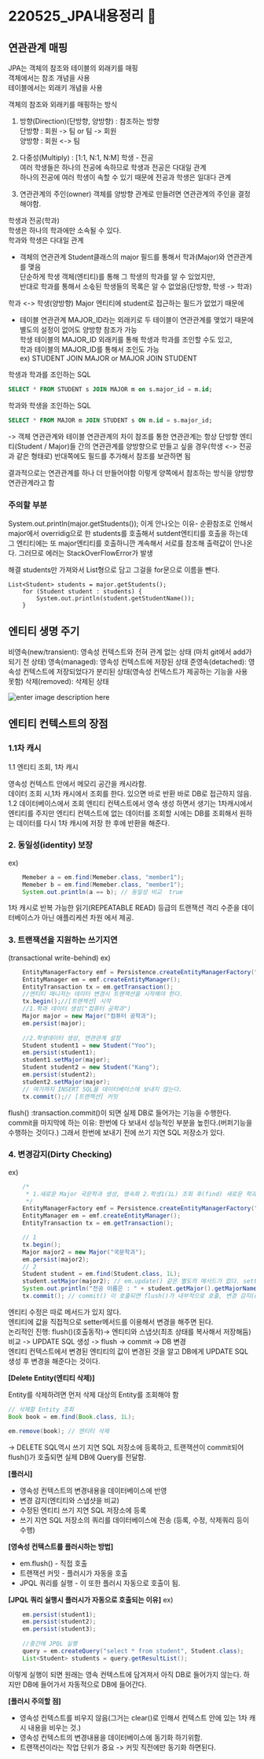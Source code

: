﻿# 220525_JPA내용정리 :memo:

## 연관관계 매핑

JPA는 객체의 참조와 테이블의 외래키를 매핑   
객체에서는 참조 개념을 사용   
테이블에서는 외래키 개념을 사용   

객체의 참조와 외래키를 매핑하는 방식   
1. 방향(Direction)(단방향, 양방향) : 참조하는 방향   
단방향 : 회원 -> 팀 or 팀 -> 회원   
양방향 : 회원 <-> 팀   

2. 다중성(Multiply) : [1:1, N:1, N:M]
학생 - 전공   
여러 학생들은 하나의 전공에 속하므로 학생과 전공은 다대일 관계   
하나의 전공에 여러 학생이 속할 수 있기 때문에 전공과 학생은 일대다 관계   

3. 연관관계의 주인(owner)
객체를 양방향 관계로 만들려면 연관관계의 주인을 결정해야함.

학생과 전공(학과)   
학생은 하나의 학과에만 소속될 수 있다.   
학과와 학생은 다대일 관계   

- 객체의 연관관계
Student클래스의 major 필드를 통해서 학과(Major)와 연관관계를 맺음   
단순하게 학생 객체(엔티티)를 통해 그 학생의 학과를 알 수 있었지만,   
반대로 학과를 통해서 소솏된 학생들의 목록은 알 수 없었음(단방향, 학생 -> 학과)   

학과 <-> 학생(양방향)
Major 엔티티에 student로 접근하는 필드가 없었기 때문에   

- 테이블 연관관계
MAJOR_ID라는 외래키로 두 테이블이 연관관계를 맺었기 때문에   
별도의 설정이 없어도 양방향 참조가 가능   
학생 테이블의 MAJOR_ID 외래키를 통해 학생과 학과를 조인할 수도 있고,   
학과 테이블의 MAJOR_ID를 통해서 조인도 가능   
ex) STUDENT JOIN MAJOR or MAJOR JOIN STUDENT

학생과 학과를 조인하는 SQL
```sql
SELECT * FROM STUDENT s JOIN MAJOR m on s.major_id = m.id;
```
학과와 학생을 조인하는 SQL   
```sql
SELECT * FROM MAJOR m JOIN STUDENT s ON m.id = s.major_id;
```

-> 객체 연관관계와 테이블 연관관계의 차이
참조를 통한 연관관계는 항상 단방향
엔티티(Student / Major)들 간의 연관관계를 양방향으로 만들고 싶을 경우(학생 <-> 전공과 같은 형태로)
반대쪽에도 필드를 추가해서 참조를 보관하면 됨

결과적으로는 연관관계를 하나 더 만들어야함
이렇게 양쪽에서 참조하는 방식을 양방향 연관관계라고 함

### 주의할 부분
System.out.println(major.getStudents());
이게 안나오는 이유- 순환참조로 인해서 major에서 overridig으로 한 students를 호출해서 sutdent엔티티를 호출을 하는데 그 엔티티에는 또 major엔티티를 호출하니깐 계속해서 서로를 참조해 출력값이 안나온다.
그러므로 에러는 StackOverFlowError가 발생

해결 students만 가져와서 List형으로 담고 그걸을 for문으로 이름을 뺀다.

	List<Student> students = major.getStudents();
		for (Student student : students) {
			System.out.println(student.getStudentName());
		}
		
		
## 엔티티 생명 주기 
비영속(new/transient): 영속성 컨텍스트와 전혀 관계 없는 상태 (마치 git에서 add가 되기 전 상태)
영속(managed): 영속성 컨텍스트에 저장된 상태
준영속(detached): 영속성 컨텍스트에 저장되었다가 분리된 상태(영속성 컨텍스트가 제공하는 기능을 사용 못함)
삭제(removed): 삭제된 상태   

![enter image description here](https://blog.kakaocdn.net/dn/9TmXh/btq4cf7NDf1/8Ih7QbsUqZtGzK50KYIRTk/img.png)

## 엔티티 컨텍스트의 장점

### 1.1차 캐시

1.1 엔티티 조회, 1차 캐시   

영속성 컨텍스트 안에서 메모리 공간을 캐시라함.   
데이터 조회 시,1차 캐시에서 조회를 한다. 있으면 바로 반환 바로 DB로 접근하지 않음.
1.2 데이터베이스에서 조회
엔티티 컨텍스트에서 영속 생성 하면서 생기는 1차캐시에서 엔티티를 주지만 
엔티티 컨텍스트에 없는 데이터를 조회할 시에는 DB를 조회해서 원하는 데이터를 다시 1차 캐시에 저장 한 후에 반환을 해준다.


### 2. 동일성(identity) 보장
ex)
```java
	Memeber a = em.find(Memeber.class, "member1");
	Memeber b = em.find(Memeber.class, "member1");
	System.out.println(a == b); // 동일성 비교  true
```
	
1차 캐시로 반복 가능한 읽기(REPEATABLE READ) 등급의 트랜잭션 격리 수준을 데이터베이스가 아닌 애플리케션 차원 에서 제공.

### 3. 트랜잭션을 지원하는 쓰기지연
(transactional write-behind)
ex)
```java
	EntityManagerFactory emf = Persistence.createEntityManagerFactory("step03");
	EntityManager em = emf.createEntityManager();
	EntityTransaction tx = em.getTransaction();
	//엔티티 매니저는 데이터 변경시 트랜잭션을 시작해야 한다.
	tx.begin();//[트랜잭션] 시작
	//1.학과 데이터 생성("컴퓨터 공학과")
	Major major = new Major("컴퓨터 공학과");
	em.persist(major);
	
	//2.학생데이터 생성, 연관관계 설정
	Student student1 = new Student("Yoo");
	em.persist(student1);
	student1.setMajor(major);
	Student student2 = new Student("Kang");
	em.persist(student2);
	student2.setMajor(major);
	// 여기까지 INSERT SQL을 데이터베이스에 보내지 않는다.
	tx.commit();// [트랜젝션] 커밋
```
flush() :transaction.commit()이 되면 실제 DB로 들어가는 기능을 수행한다.
commit을 마지막에 하는 이유: 한번에 다 보내서 성능적인 부분을 높힌다.(버퍼기능을 수행하는 것이다.)
그래서 한번에 보내기 전에 쓰기 지연 SQL 저장소가 있다.


### 4. 변경감지(Dirty Checking)
ex)
```java
	/*
	 * 1.새로운 Major 국문학과 생성, 영속화 2.학생1(1L) 조회 후(find) 새로운 학과 (국문학과)로 설정
	 */
	EntityManagerFactory emf = Persistence.createEntityManagerFactory("step02");
	EntityManager em = emf.createEntityManager();
	EntityTransaction tx = em.getTransaction();

	// 1
	tx.begin();
	Major major2 = new Major("국문학과");
	em.persist(major2);
	// 2
	Student student = em.find(Student.class, 1L);
	student.setMajor(major2); // em.update() 같은 별도의 메서드가 없다. setter메서드로 엔티티 변경
	System.out.println("전공 이름은 : " + student.getMajor().getMajorName());
	tx.commit(); // commit() 이 호출되면 flush()가 내부적으로 호출, 변경 감지(dirty checking) 기능 동작, 변경 사항을 DB에자동으로 반영시킴.
```
엔티티 수정은 따로 메서드가 있지 않다.   
엔티티에 값을 직접적으로 setter메서드를 이용해서 변경을 해주면 된다.   
논리적인 진행: flush()(호출동작)-> 엔티티와 스냅샷(최초 상태를 복사해서 저장해둠) 비교 -> UPDATE SQL 생성 -> flush -> commit -> DB 변경   
엔티티 컨텍스트에서 변경된 엔티티의 값이 변경된 것을 알고 DB에게 UPDATE SQL 생성 후 변경을 해준다는 것이다.   

**[Delete Entity(엔티티 삭제)]**

Entity를 삭제하려면 먼저 삭제 대상의 Entity를 조회해야 함


```java
// 삭제할 Entity 조회
Book book = em.find(Book.class, 1L);

em.remove(book); // 엔티티 삭제
```

→ DELETE SQL역시 쓰기 지연 SQL 저장소에 등록하고, 트랜잭션이 commit되어 flush()가 호출되면 실제 DB에 Query를 전달함.

**[플러시]**
* 영속성 컨텍스트의 변경내용을 데이터베이스에 반영
* 변경 감지(엔티티와 스냅샷을 비교)
* 수정된 엔티티 쓰기 지연 SQL 저장소에 등록
* 쓰기 지연 SQL 저장소의 쿼리를 데이터베이스에 전송 (등록, 수정, 삭제쿼리 등이 수행)

**[영속성 컨텍스트를 플러시하는 방법]**
* em.flush() - 직접 호출
* 트랜잭션 커밋 - 플러시가 자동을 호출
* JPQL 쿼리를 실행 - 이 또한 플러시 자동으로 호출이 됨.

**[JPQL 쿼리 실행시 플러시가 자동으로 호출되는 이유]**
ex)
```java
	em.persist(student1);
	em.persist(student2);
	em.persist(student3);
	
	//중간에 JPQL 실행
	query = em.createQuery("select * from student", Student.class);
	List<Student> students = query.getResultList();
```
	
이렇게 실행이 되면 원래는 영속 컨텍스트에 담겨져서 아직 DB로 들어가지 않는다.
하지만 DB에 들어가서 자동적으로 DB에 들어간다.

**[플러시 주의할 점]** 
* 영속성 컨텍스트를 비우지 않음(그거는 clear()로 인해서 컨텍스트 안에 있는 1차 캐시 내용을 비우는 것.)
* 영속성 컨텍스트의 변경내용을 데이터베이스에 동기화 하기위함.
* 트랜잭션이라는 작업 단위가 중요 -> 커밋 직전에만 동기화 하면된다.

